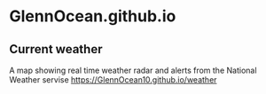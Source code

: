 # GlennOcean.github.io
## Current weather
A map showing real time weather radar and alerts from the National Weather servise 
<https://GlennOcean10.github.io/weather>
